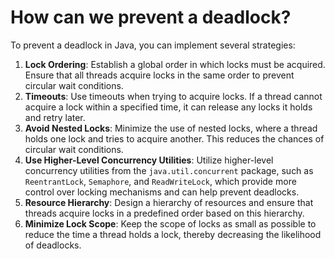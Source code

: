 # How can we prevent a deadlock?
To prevent a deadlock in Java, you can implement several strategies:
1. **Lock Ordering**: Establish a global order in which locks must be acquired. Ensure that all threads acquire locks in the same order to prevent circular wait conditions.
2. **Timeouts**: Use timeouts when trying to acquire locks. If a thread cannot acquire a lock within a specified time, it can release any locks it holds and retry later.
3. **Avoid Nested Locks**: Minimize the use of nested locks, where a thread holds one lock and tries to acquire another. This reduces the chances of circular wait conditions.
4. **Use Higher-Level Concurrency Utilities**: Utilize higher-level concurrency utilities from the `java.util.concurrent` package, such as `ReentrantLock`, `Semaphore`, and `ReadWriteLock`, which provide more control over locking mechanisms and can help prevent deadlocks.
5. **Resource Hierarchy**: Design a hierarchy of resources and ensure that threads acquire locks in a predefined order based on this hierarchy.
6. **Minimize Lock Scope**: Keep the scope of locks as small as possible to reduce the time a thread holds a lock, thereby decreasing the likelihood of deadlocks.

